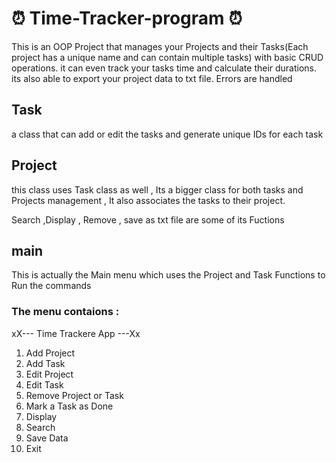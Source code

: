 # :alarm_clock: Time-Tracker-program :alarm_clock:
This is an OOP Project that manages your Projects and their Tasks(Each project has a unique name and can contain multiple tasks) with basic CRUD operations. it can even track your tasks time and calculate their durations. its also able to export your project data to txt file.
Errors are handled 
## Task 
a class that can add or edit the tasks and generate unique IDs for each task  
## Project 
this class uses Task class as well , Its a bigger class for both tasks and Projects management , It also associates the tasks to their project.

Search ,Display , Remove , save as txt file are some of its Fuctions
## main
This is actually the Main menu which uses the Project and Task Functions to Run the commands
### The menu contaions :
xX--- Time Trackere App ---Xx
1. Add Project
2. Add Task
3. Edit Project
4. Edit Task
5. Remove Project or Task
6. Mark a Task as Done
7. Display
8. Search
9. Save Data
10. Exit


